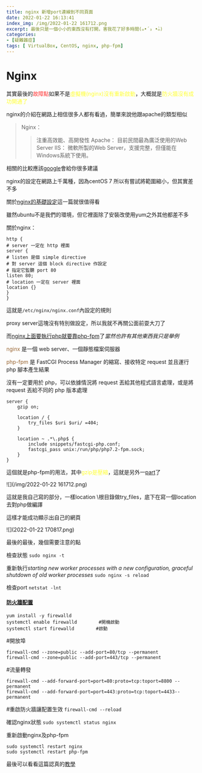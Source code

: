 ```yaml
---
title: nginx 新增port連線到不同頁面
date: 2022-01-22 16:13:41
index_img: /img/2022-01-22 161712.png
excerpt: 最後只是一個小小的東西沒有打開，害我花了好多時間(๑•́ ₃ •̀๑)
categories: 
- [疑難雜症]
tags: [ VirtualBox, CentOS, nginx, php-fpm]
---
```


# Nginx

其實最後的<font color="FF3333">故障點</font>如果不是<font color="FFFF33">虛擬機(nginx)沒有重新啟動</font>，大概就是<font color="FFFF33">防火牆沒有成功開通了</font>

nginx的介紹在網路上相信很多人都有看過，簡單來說他跟apache的類型相似

>Nginx：
>>注重高效能、高開發性
>Apache：
>>目前民間最為廣泛使用的Web Server
>IIS：
>>微軟所製的Web Server，支援完整，但僅能在Windows系統下使用。

相關的比較應該[google](https://www.google.com/search?q=nginx+apache+%E6%AF%94%E8%BC%83&rlz=1C1CHBD_zh-TWTW975TW975&sxsrf=AOaemvKOS04ZcHSpaNZuOzZAUjYg7K7Hig%3A1642830820076&ei=5JvrYZuPBI3L-Qbi47SYDw&oq=nginx+apa&gs_lcp=Cgdnd3Mtd2l6EAMYATIFCAAQgAQyBQgAEIAEMgUIABCABDIFCAAQgAQyBQgAEIAEMgUIABDLATIFCAAQywEyBQgAEMsBMgUIABDLATIFCAAQywE6BAgjECc6BAgAEENKBAhBGABKBAhGGABQAFjrDGDgGWgAcAJ4AIABPYgB3AGSAQE0mAEAoAEBwAEB&sclient=gws-wiz)會給你很多建議

nginx的設定在網路上千萬種，因為centOS 7 所以有嘗試將範圍縮小，但其實差不多

關於[nginx的基礎設定](https://blog.hellojcc.tw/nginx-beginner-tutorial/)這一篇就很值得看

雖然ubuntu不是我們的環境，但它裡面除了安裝改使用yum之外其他都差不多

關於nginx：
```
http {
# server 一定在 http 裡面
server {
# listen 是個 simple directive
# 對 server 這個 block directive 作設定
# 指定它監聽 port 80
listen 80;
# location 一定在 server 裡面
location {}
}
}
```
這就是`/etc/nginx/nginx.conf`內設定的規則

proxy server這塊沒有特別做設定，所以我就不再關公面前耍大刀了

而[nginx上面要執行php就要靠php-fpm](https://tec.xenby.com/20-nginx-%E8%88%87-php-fpm-%E9%81%8B%E4%BD%9C%E4%BB%8B%E7%B4%B9%E8%88%87%E8%A8%AD%E5%AE%9A%E8%AC%9B%E8%A7%A3)了*當然也許有其他東西我只是舉例*

<font color="996633">nginx</font> 是一個 web server、一個靜態檔案伺服器

<font color="996633">php-fpm</font> 是 FastCGI Process Manager 的縮寫、接收特定 request 並且運行 php 腳本產生結果

沒有一定要用於 php，可以依據情況將 request 丟給其他程式語言處理，或是將 request 丟給不同的 php 版本處理

```
server {
    gzip on;
  
    location / {
        try_files $uri $uri/ =404;
    }

    location ~ .*\.php$ {
        include snippets/fastcgi-php.conf;
        fastcgi_pass unix:/run/php/php7.2-fpm.sock;
    }
}
```

這個就是php-fpm的用法，其中<font color="FFFF33">gzip是壓縮</font>，這就是另外一[part](https://www.ltsplus.com/linux/nginx-enable-gzip)了

![](/img/2022-01-22 161712.png)

這就是我自己寫的部分，一樣location \根目錄做try_files，底下在寫一個location去對php做編譯

這樣才能成功顯示出自己的網頁

![](2022-01-22 170817.png)

最後的最後，幾個需要注意的點

檢查狀態
`sudo nginx -t`

重新執行*starting new worker processes with a new configuration, graceful shutdown of old worker processes*
`sudo nginx -s reload`

檢查port
`netstat -lnt`

#### [防火牆配置](https://iter01.com/566910.html)
```
yum install -y firewalld 
systemctl enable firewalld        #開機啟動
systemctl start firewalld        #啟動
```

#開放埠
```
firewall-cmd --zone=public --add-port=80/tcp --permanent
firewall-cmd --zone=public --add-port=443/tcp --permanent
```

#流量轉發
```
firewall-cmd --add-forward-port=port=80:proto=tcp:toport=8800 --permanent
firewall-cmd --add-forward-port=port=443:proto=tcp:toport=4433--permanent
```

#重啟防火牆讓配置生效
`firewall-cmd --reload`

確認nginx狀態
`sudo systemctl status nginx`

重新啟動nginx及php-fpm
```
sudo systemctl restart nginx
sudo systemctl restart php-fpm
```

最後可以看看這篇認真的[教學](https://fuglemanpeter.blogspot.com/2017/09/centos-7-nginx-mariadb-php.html)